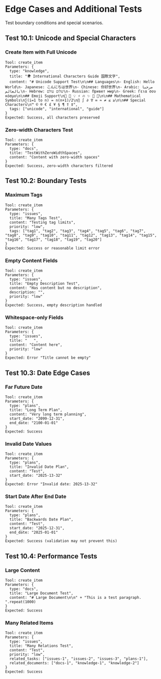 # Edge Cases and Additional Tests

Test boundary conditions and special scenarios.

## Test 10.1: Unicode and Special Characters

### Create Item with Full Unicode
```
Tool: create_item
Parameters: {
  type: "knowledge",
  title: "🌍 International Characters Guide 国際文字",
  content: "# Unicode Support Test\n\n## Languages\n- English: Hello World\n- Japanese: こんにちは世界\n- Chinese: 你好世界\n- Arabic: مرحبا بالعالم\n- Hebrew: שלום עולם\n- Russian: Привет мир\n- Greek: Γεια σου κόσμο\n\n## Emoji Support\n🎯 🚀 💡 ⚡ 🔥 ✨ 🌟 💎\n\n## Mathematical Symbols\n∑(i=1 to n) = n(n+1)/2\n∏ ∫ ∂ ∇ ∞ ≈ ≠ ≤ ≥\n\n## Special Characters\n™ © ® € £ ¥ § ¶ † ‡",
  tags: ["unicode", "international", "guide"]
}
Expected: Success, all characters preserved
```

### Zero-width Characters Test
```
Tool: create_item
Parameters: {
  type: "docs",
  title: "Test​With​Zero​Width​Spaces",
  content: "Content with​ zero-width​ spaces"
}
Expected: Success, zero-width characters filtered
```

## Test 10.2: Boundary Tests

### Maximum Tags
```
Tool: create_item
Parameters: {
  type: "issues",
  title: "Many Tags Test",
  content: "Testing tag limits",
  priority: "low",
  tags: ["tag1", "tag2", "tag3", "tag4", "tag5", "tag6", "tag7", "tag8", "tag9", "tag10", "tag11", "tag12", "tag13", "tag14", "tag15", "tag16", "tag17", "tag18", "tag19", "tag20"]
}
Expected: Success or reasonable limit error
```

### Empty Content Fields
```
Tool: create_item
Parameters: {
  type: "issues",
  title: "Empty Description Test",
  content: "Has content but no description",
  description: "",
  priority: "low"
}
Expected: Success, empty description handled
```

### Whitespace-only Fields
```
Tool: create_item
Parameters: {
  type: "issues",
  title: "   ",
  content: "Content here",
  priority: "low"
}
Expected: Error "Title cannot be empty"
```

## Test 10.3: Date Edge Cases

### Far Future Date
```
Tool: create_item
Parameters: {
  type: "plans",
  title: "Long Term Plan",
  content: "Very long term planning",
  start_date: "2099-12-31",
  end_date: "2100-01-01"
}
Expected: Success
```

### Invalid Date Values
```
Tool: create_item
Parameters: {
  type: "plans",
  title: "Invalid Date Plan",
  content: "Test",
  start_date: "2025-13-32"
}
Expected: Error "Invalid date: 2025-13-32"
```

### Start Date After End Date
```
Tool: create_item
Parameters: {
  type: "plans",
  title: "Backwards Date Plan",
  content: "Test",
  start_date: "2025-12-31",
  end_date: "2025-01-01"
}
Expected: Success (validation may not prevent this)
```

## Test 10.4: Performance Tests

### Large Content
```
Tool: create_item
Parameters: {
  type: "docs",
  title: "Large Document Test",
  content: "# Large Document\n\n" + "This is a test paragraph. ".repeat(1000)
}
Expected: Success
```

### Many Related Items
```
Tool: create_item
Parameters: {
  type: "issues",
  title: "Many Relations Test",
  content: "Test",
  priority: "low",
  related_tasks: ["issues-1", "issues-2", "issues-3", "plans-1"],
  related_documents: ["docs-1", "knowledge-1", "knowledge-2"]
}
Expected: Success
```